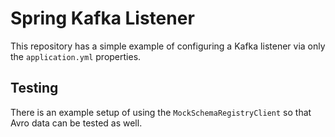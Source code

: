 # Spring Kafka Listener

This repository has a simple example of configuring a Kafka listener via only the `application.yml` properties.

## Testing

There is an example setup of using the `MockSchemaRegistryClient` so that Avro data can be tested as well.
